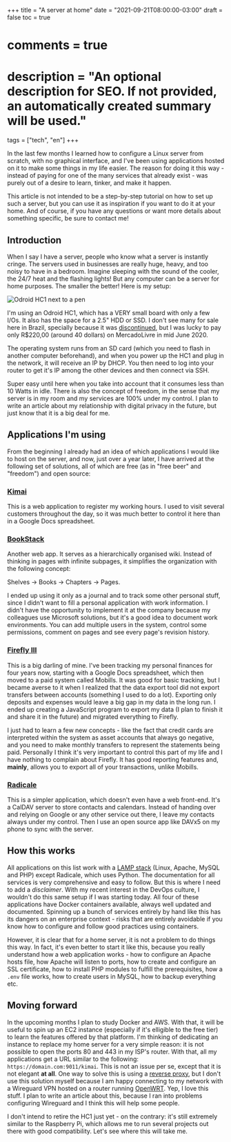 +++
title = "A server at home"
date = "2021-09-21T08:00:00-03:00"
draft = false
toc = true
# comments = true
# description = "An optional description for SEO. If not provided, an automatically created summary will be used."

tags = ["tech", "en"]
+++

In the last few months I learned how to configure a Linux server from scratch, with no graphical interface, and I've been using applications hosted on it to make some things in my life easier. The reason for doing it this way - instead of paying for one of the many services that already exist - was purely out of a desire to learn, tinker, and make it happen.

This article is not intended to be a step-by-step tutorial on how to set up such a server, but you can use it as inspiration if you want to do it at your home. And of course, if you have any questions or want more details about something specific, be sure to contact me!

## Introduction

When I say I have a server, people who know what a server is instantly cringe. The servers used in businesses are really huge, heavy, and too noisy to have in a bedroom. Imagine sleeping with the sound of the cooler, the 24/7 heat and the flashing lights! But any computer can be a server for home purposes. The smaller the better! Here is my setup:

![Odroid HC1 next to a pen](/images/servidor-em-casa/img1.jpg)

I'm using an Odroid HC1, which has a VERY small board with only a few I/Os. It also has the space for a 2.5" HDD or SSD. I don't see many for sale here in Brazil, specially because it was [discontinued](https://www.hardkernel.com/shop/odroid-hc1-home-cloud-one/), but I was lucky to pay only R$220,00 (around 40 dollars) on MercadoLivre in mid June 2020.

The operating system runs from an SD card (which you need to flash in another computer beforehand), and when you power up the HC1 and plug in the network, it will receive an IP by DHCP. You then need to log into your router to get it's IP among the other devices and then connect via SSH.

Super easy until here when you take into account that it consumes less than 10 Watts in idle. There is also the concept of freedom, in the sense that my server is in my room and my services are 100% under my control. I plan to write an article about my relationship with digital privacy in the future, but just know that it is a big deal for me.

## Applications I'm using

From the beginning I already had an idea of which applications I would like to host on the server, and now, just over a year later, I have arrived at the following set of solutions, all of which are free (as in "free beer" and "freedom") and open source:

### [Kimai](https://www.kimai.org/)

This is a web application to register my working hours. I used to visit several customers throughout the day, so it was much better to control it here than in a Google Docs spreadsheet.

### [BookStack](https://www.bookstackapp.com/)

Another web app. It serves as a hierarchically organised wiki. Instead of thinking in pages with infinite subpages, it simplifies the organization with the following concept:

Shelves -> Books -> Chapters -> Pages.

I ended up using it only as a journal and to track some other personal stuff, since I didn't want to fill a personal application with work information. I didn't have the opportunity to implement it at the company because my colleagues use Microsoft solutions, but it's a good idea to document work environments. You can add multiple users in the system, control some permissions, comment on pages and see every page's revision history.

### [Firefly III](https://www.firefly-iii.org/)

This is a big darling of mine. I've been tracking my personal finances for four years now, starting with a Google Docs spreadsheet, which then moved to a paid system called Mobills. It was good for basic tracking, but I became averse to it when I realized that the data export tool did not export transfers between accounts (something I used to do a lot). Exporting only deposits and expenses would leave a big gap in my data in the long run. I ended up creating a JavaScript program to export my data (I plan to finish it and share it in the future) and migrated everything to Firefly.

I just had to learn a few new concepts - like the fact that credit cards are interpreted within the system as asset accounts that always go negative, and you need to make monthly transfers to represent the statements being paid. Personally I think it's very important to control this part of my life and I have nothing to complain about Firefly. It has good reporting features and, **mainly**, allows you to export all of your transactions, unlike Mobills.

### [Radicale](https://radicale.org/3.0.html)

This is a simpler application, which doesn't even have a web front-end. It's a CalDAV server to store contacts and calendars. Instead of handing over and relying on Google or any other service out there, I leave my contacts always under my control. Then I use an open source app like DAVx5 on my phone to sync with the server.

## How this works

All applications on this list work with a [LAMP stack](https://www.ibm.com/cloud/learn/lamp-stack-explained) (Linux, Apache, MySQL and PHP) except Radicale, which uses Python. The documentation for all services is very comprehensive and easy to follow. But this is where I need to add a *disclaimer*. With my recent interest in the DevOps culture, I wouldn't do this same setup if I was starting today. All four of these applications have Docker containers available, always well updated and documented. Spinning up a bunch of services entirely by hand like this has its dangers on an enterprise context - risks that are entirely avoidable if you know how to configure and follow good practices using containers.

However, it is clear that for a home server, it is not a problem to do things this way. In fact, it's even better to start it like this, because you really understand how a web application works - how to configure an Apache hosts file, how Apache will listen to ports, how to create and configure an SSL certificate, how to install PHP modules to fulfill the prerequisites, how a `.env` file works, how to create users in MySQL, how to backup everything etc.

## Moving forward

In the upcoming months I plan to study Docker and AWS. With that, it will be useful to spin up an EC2 instance (especially if it's elligible to the free tier) to learn the features offered by that platform. I'm thinking of dedicating an instance to replace my home server for a very simple reason: it is not possible to open the ports 80 and 443 in my ISP's router. With that, all my applications get a URL similar to the following: `https://domain.com:9011/kimai`. This is not an issue per se, except that it is not elegant **at all**. One way to solve this is using a [reverse proxy](/en/blog/reverse-proxy), but I don't use this solution myself because I am happy connecting to my network with a Wireguard VPN hosted on a router running [OpenWRT](https://openwrt.org/). Yep, I love this stuff. I plan to write an article about this, because I ran into problems configuring Wireguard and I think this will help some people.

I don't intend to retire the HC1 just yet - on the contrary: it's still extremely similar to the Raspberry Pi, which allows me to run several projects out there with good compatibility. Let's see where this will take me.